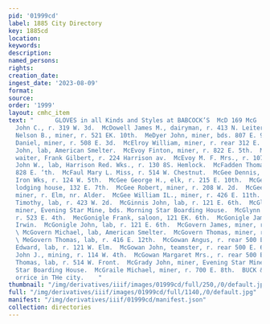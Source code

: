 ```yaml
---
pid: '01999cd'
label: 1885 City Directory
key: 1885cd
location: 
keywords: 
description: 
named_persons: 
rights: 
creation_date: 
ingest_date: '2023-08-09'
format: 
source: 
order: '1999'
layout: cmhc_item
text: "      GLOVES in all Kinds and Styles at BABCOCK’S  McD 169 McG     _ McDowall
  John C., r. 319 W. 3d.  McDowell James M., dairyman, r. 413 N. Leiter av.  McDowell
  Nelson B., miner, r. 521 EK. 10th.  MeDyer John, miner, bds. 807 E. 9th.  McEachern
  Daniel, miner, r. 508 E. 3d.  McElroy William, miner, r. rear 312 E. 4th.  MeEnerney
  John, lab, American Smelter.  McEvoy Finton, miner, r. 822 E. 5th.  McEvoy Frank,
  waiter, Frank Gilbert, r. 224 Harrison av.  McEvoy M. F. Mrs., r. 107 W. 6th.  McEwen
  John W., lab, Harrison Red. Wks., r. 130 8S. Hemlock.  McFadden Thomas, miner, r.
  828 E. ‘th.  McFaul Mary L. Miss, r. 514 W. Chestnut.  McGee Dennis, lab, Excelsior
  Iron Wks, r. 124 W. 5th.  McGee George H., elk, r. 215 E. 10th.  McGee L. C. Mrs.,
  lodging house, 132 E. 7th.  McGee Robert, miner, r. 208 W. 2d.  McGee William H.,
  miner, r. Elm, nr. Alder.  McGee William IL., miner, r. 426 E. 11th.  McGillicuddy
  Timothy, lab, r. 423 W. 2d.  McGinnis John, lab, r. 121 E. 6th.  McGlynn Michael,
  miner, Evening Star Mine, bds. Morning Star Boarding House.  McGlynn Patrick, miner,
  r. 523 E. 4th.  MecGonigle Frank, saloon, 121 EK. 6th.  McGonigle James, lab, J.
  Irwin.  McGonigle John, lab, r. 121 E. 6th.  McGovern James, miner, r. 817 E. 6th.
  \ McGovern Michael, lab, American Smelter.  McGovern Thomas, miner, r. head E, 4th.
  \ MeGovern Thomas, lab, r. 416 E. 12th.  McGowan Angus, r. rear 500 EH. 6th.  McGowan
  Edward, lab, r. 121 W. Elm.  McGowan John, teamster, r. rear 500 E. 6th.  McGowan
  John J., mining, r. 114 W. 4th.  McGowan Margaret Mrs., r. rear 500 E. 6th.  McGowan
  Thomas, lab, r. 514 W. Front.  McGrady John, miner, Evening Star Mine, bds. Morning
  Star Boarding House.  McGraile Michael, miner, r. 700 E. 8th.  BUCK & STEEL, ‘txsonance
  orrice in THe city.    "
thumbnail: "/img/derivatives/iiif/images/01999cd/full/250,/0/default.jpg"
full: "/img/derivatives/iiif/images/01999cd/full/1140,/0/default.jpg"
manifest: "/img/derivatives/iiif/01999cd/manifest.json"
collection: directories
---
```


